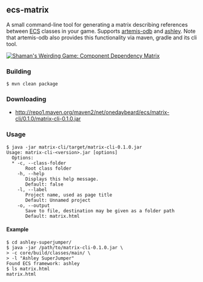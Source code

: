 ## ecs-matrix

A small command-line tool for generating a matrix describing references between [ECS][ecs] classes in your game.
Supports [artemis-odb][artemis] and [ashley][ashley]. Note that artemis-odb also provides this functionality
via maven, gradle and its cli tool.

  [ecs]: http://en.wikipedia.org/wiki/Entity_component_system
  [artemis]: https://github.com/junkdog/artemis-odb
  [ashley]: https://github.com/libgdx/ashley


[![Shaman's Weirding Game: Component Dependency Matrix](https://raw.githubusercontent.com/wiki/junkdog/artemis-odb/images/cdm.png)](http://junkdog.github.io/matrix.html)


### Building
```
$ mvn clean package
```


### Downloading
- http://repo1.maven.org/maven2/net/onedaybeard/ecs/matrix-cli/0.1.0/matrix-cli-0.1.0.jar 


### Usage 
```
$ java -jar matrix-cli/target/matrix-cli-0.1.0.jar 
Usage: matrix-cli-<version>.jar [options]
  Options:
  * -c, --class-folder
       Root class folder
    -h, --help
       Displays this help message.
       Default: false
    -l, --label
       Project name, used as page title
       Default: Unnamed project
    -o, --output
       Save to file, destination may be given as a folder path
       Default: matrix.html

```

#### Example
```
$ cd ashley-superjumper/
$ java -jar /path/to/matrix-cli-0.1.0.jar \
> -c core/build/classes/main/ \
> -l "Ashley SuperJumper"
Found ECS framework: ashley
$ ls matrix.html 
matrix.html
```

